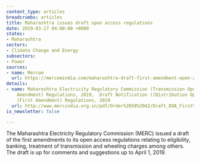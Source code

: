 ```yaml
---
content_type: articles
breadcrumbs: articles
title: Maharashtra issues draft open access regulations
date: 2019-03-27 04:00:00 +0000
states:
- Maharashtra
sectors:
- Climate Change and Energy
subsectors:
- Power
sources:
- name: Mercom
  url: https://mercomindia.com/maharashtra-draft-first-amendment-open-access/
details:
- name: Maharashtra Electricity Regulatory Commission (Transmission Open Access) (First
    Amendment) Regulations, 2019,  Draft Notification ((Distribution Open Access)
    (First Amendment) Regulations, 2019
  url: http://www.mercindia.org.in/pdf/Order%2058%2042/Draft_DOA_First%20Amendment_Regulations_2019-Marathi.pdf
is_newsletter: false

---
```

The Maharashtra Electricity Regulatory Commission (MERC) issued a draft of the first amendments to its open access regulations relating to eligibility, banking, treatment of transmission and wheeling charges among others. The draft is up for comments and suggestions up to April 1, 2019.
